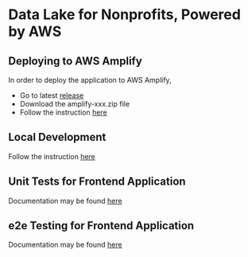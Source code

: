 # Data Lake for Nonprofits, Powered by AWS

## Deploying to AWS Amplify

In order to deploy the application to AWS Amplify,

- Go to latest <a href="https://github.com/salesforce-misc/Data-Lake-for-Nonprofit-Cloud/releases/latest">release</a>
- Download the amplify-xxx.zip file
- Follow the instruction <a href="https://github.com/salesforce-misc/Data-Lake-for-Nonprofit-Cloud/blob/main/docs/Deployment.md">here</a>

## Local Development

Follow the instruction <a href="https://github.com/salesforce-misc/Data-Lake-for-Nonprofit-Cloud/blob/main/docs/Development.md">here</a>

## Unit Tests for Frontend Application

Documentation may be found <a href="https://github.com/salesforce-misc/Data-Lake-for-Nonprofit-Cloud/blob/main/docs/UnitTests.md">here</a>

## e2e Testing for Frontend Application

Documentation may be found <a href="https://github.com/salesforce-misc/Data-Lake-for-Nonprofit-Cloud/blob/main/docs/e2eTesting.md">here</a>
